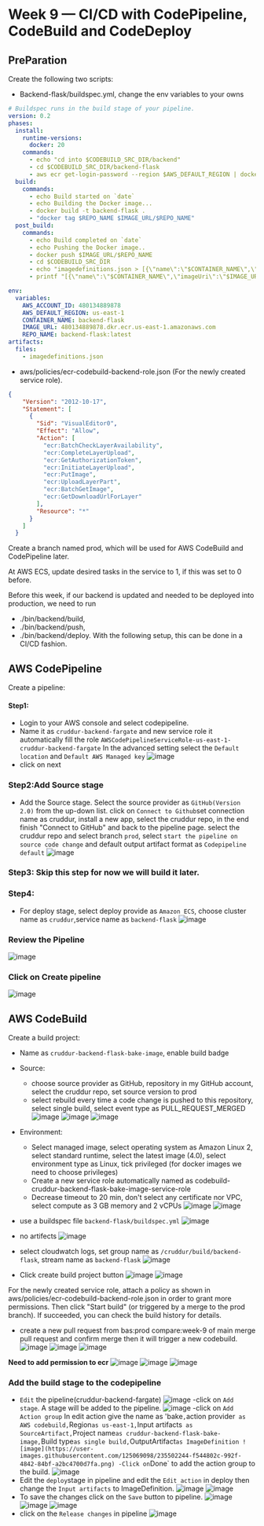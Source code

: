 # Week 9 — CI/CD with CodePipeline, CodeBuild and CodeDeploy

## PreParation
Create the following two scripts:
- Backend-flask/buildspec.yml, change the env variables to your owns
```yaml
# Buildspec runs in the build stage of your pipeline.
version: 0.2
phases:
  install:
    runtime-versions:
      docker: 20
    commands:
      - echo "cd into $CODEBUILD_SRC_DIR/backend"
      - cd $CODEBUILD_SRC_DIR/backend-flask
      - aws ecr get-login-password --region $AWS_DEFAULT_REGION | docker login --username AWS --password-stdin $IMAGE_URL
  build:
    commands:
      - echo Build started on `date`
      - echo Building the Docker image...          
      - docker build -t backend-flask .
      - "docker tag $REPO_NAME $IMAGE_URL/$REPO_NAME"
  post_build:
    commands:
      - echo Build completed on `date`
      - echo Pushing the Docker image..
      - docker push $IMAGE_URL/$REPO_NAME
      - cd $CODEBUILD_SRC_DIR
      - echo "imagedefinitions.json > [{\"name\":\"$CONTAINER_NAME\",\"imageUri\":\"$IMAGE_URL/$REPO_NAME\"}]" > imagedefinitions.json
      - printf "[{\"name\":\"$CONTAINER_NAME\",\"imageUri\":\"$IMAGE_URL/$REPO_NAME\"}]" > imagedefinitions.json

env:
  variables:
    AWS_ACCOUNT_ID: 480134889878
    AWS_DEFAULT_REGION: us-east-1
    CONTAINER_NAME: backend-flask
    IMAGE_URL: 480134889878.dkr.ecr.us-east-1.amazonaws.com
    REPO_NAME: backend-flask:latest
artifacts:
  files:
    - imagedefinitions.json
```    
- aws/policies/ecr-codebuild-backend-role.json (For the newly created service role).
```json
{
    "Version": "2012-10-17",
    "Statement": [
      {
        "Sid": "VisualEditor0",
        "Effect": "Allow",
        "Action": [
          "ecr:BatchCheckLayerAvailability",
          "ecr:CompleteLayerUpload",
          "ecr:GetAuthorizationToken",
          "ecr:InitiateLayerUpload",
          "ecr:PutImage",
          "ecr:UploadLayerPart",
          "ecr:BatchGetImage",
          "ecr:GetDownloadUrlForLayer"
        ],
        "Resource": "*"
      }
    ]
  }
 ``` 

Create a branch named prod, which will be used for AWS CodeBuild and CodePipeline later.

At AWS ECS, update desired tasks in the service to 1, if this was set to 0 before.

Before this week, if our backend is updated and needed to be deployed into production, we need to run 
- ./bin/backend/build, 
- ./bin/backend/push, 
- ./bin/backend/deploy. With the following setup, this can be done in a CI/CD fashion.

## AWS CodePipeline

Create a pipeline:
 #### Step1:
 - Login to your AWS console and select codepipeline.
 - Name it as `cruddur-backend-fargate` and new service role it automatically fill the role `AWSCodePipelineServiceRole-us-east-1-cruddur-backend-fargate`
 In the advanced setting select the `Default location` and `Default AWS Managed key`
 ![image](https://user-images.githubusercontent.com/125069098/235212747-7e2c12b6-6d03-4557-a2a8-28fe99266452.png)
 - click on next
 ### Step2:Add Source stage
 - Add the Source stage. Select the source provider as `GitHub(Version 2.0)` from the up-down list. click on `Connect to Github`set connection name as cruddur, 
   install a new app, select the cruddur repo, in the end finish "Connect to GitHub" and back to the pipeline page.
   select the cruddur repo and select branch `prod`, select `start the pipeline on source code change` and default output artifact format as `Codepipeline default` 
 ![image](https://user-images.githubusercontent.com/125069098/235213716-b5fdb71d-f27a-4485-977a-8691721b0f22.png)
 ### Step3: Skip this step for now we will build it later.
 ### Step4: 
 - For deploy stage, select deploy provide as `Amazon ECS`, choose cluster name as `cruddur`,service name as `backend-flask`
 ![image](https://user-images.githubusercontent.com/125069098/235217198-837ef26f-6bc2-40e0-9bef-a7c27e56f6f8.png)
### Review the Pipeline 
![image](https://user-images.githubusercontent.com/125069098/235217409-97b113eb-19d6-4ec9-9026-c6241642f5e4.png)
### Click on Create pipeline
![image](https://user-images.githubusercontent.com/125069098/235217633-36590f01-9a1e-45b0-a872-0721111e9d3e.png)

 ## AWS CodeBuild
 Create a build project:
 - Name as `cruddur-backend-flask-bake-image`, enable build badge
 - Source:
    - choose source provider as GitHub, repository in my GitHub account, select the cruddur repo, set source version to prod
    - select rebuild every time a code change is pushed to this repository, select single build, select event type as PULL_REQUEST_MERGED
 ![image](https://user-images.githubusercontent.com/125069098/235470897-982ba1a2-ad8c-4b5e-9861-6dd3b2ff7fc5.png)
 ![image](https://user-images.githubusercontent.com/125069098/235472149-e04aa2d1-4b0f-4099-9369-5a1f46a56b0c.png)
 ![image](https://user-images.githubusercontent.com/125069098/235473140-63075dac-8c97-44c3-a05b-8a83b3dd6e13.png)

- Environment:
    - Select managed image, select operating system as Amazon Linux 2, select standard runtime, select the latest image (4.0), select environment type as Linux, 
    tick privileged (for docker images we need to choose privileges)
    - Create a new service role automatically named as codebuild-cruddur-backend-flask-bake-image-service-role
    - Decrease timeout to 20 min, don't select any certificate nor VPC, select compute as 3 GB memory and 2 vCPUs
![image](https://user-images.githubusercontent.com/125069098/235473959-33485af3-06da-4152-b6a6-976af2e85d3a.png)
![image](https://user-images.githubusercontent.com/125069098/235474574-e960018b-6ff8-4262-9d3b-6456f71b959e.png)

- use a buildspec file `backend-flask/buildspec.yml`
![image](https://user-images.githubusercontent.com/125069098/235477745-eaa80f1c-82f6-4656-a474-8f5f9d9b1474.png)

- no artifects
![image](https://user-images.githubusercontent.com/125069098/235477911-eba7c0ed-e347-4740-a102-1201d1ae5a6a.png)

- select cloudwatch logs, set group name as `/cruddur/build/backend-flask`, stream name as `backend-flask`
![image](https://user-images.githubusercontent.com/125069098/235478761-1790bf8a-eba9-4cc0-9dcd-093467e4e469.png)
- Click create build project button
![image](https://user-images.githubusercontent.com/125069098/235479133-8758f01b-2df9-4d05-8746-0459f0833dba.png)
![image](https://user-images.githubusercontent.com/125069098/235479197-d7b027ef-1582-46b7-b3b8-96f9d07b3052.png)

For the newly created service role, attach a policy as shown in aws/policies/ecr-codebuild-backend-role.json in order to grant more permissions. 
Then click "Start build" (or triggered by a merge to the prod branch). If succeeded, you can check the build history for details.
- create a new pull request from bas:prod compare:week-9 of main merge pull request and confirm merge then it will trigger a new codebuild.
![image](https://user-images.githubusercontent.com/125069098/235495639-b750e684-db1f-42ef-a9af-258ef5eb290f.png)
![image](https://user-images.githubusercontent.com/125069098/235495964-48a6edae-1732-4b8a-8d6c-cd4f6c08de80.png)
![image](https://user-images.githubusercontent.com/125069098/235496679-c20f763a-23c8-45f3-8d28-6fb47e9096f7.png)

**Need to add permission to ecr**
![image](https://user-images.githubusercontent.com/125069098/235494470-7688144f-8070-4abb-9900-4fd3d6d0779b.png)
![image](https://user-images.githubusercontent.com/125069098/235494537-0506d9dd-26fe-4300-8b3d-43f78953ad4b.png)
![image](https://user-images.githubusercontent.com/125069098/235495382-a39592b6-93a0-4bf3-b540-4fe29def114b.png)

### Add the build stage to the codepipeline
- `Edit` the pipeline(cruddur-backend-fargate)
![image](https://user-images.githubusercontent.com/125069098/235499454-50c67f53-31c5-4559-a28a-06efec5f1030.png)
-click on `Add stage`. A stage will be added to the pipeline.
![image](https://user-images.githubusercontent.com/125069098/235499747-9511b3d5-a852-410f-8ad0-50f3a35211e3.png)
-click on `Add Action group`
In edit action give the name as 'bake`,`action provider` as AWS codebuild,`Region` as us-east-1, `Input artifacts` as SourceArtifact,`Project name` as cruddur-backend-flask-bake-image, `Build type` as single build, `OutputArtifact` as ImageDefinition
![image](https://user-images.githubusercontent.com/125069098/235502244-f544802c-992f-4842-84bf-a2bc4700d7fa.png)
-Click on `Done` to add the action group to the build.
![image](https://user-images.githubusercontent.com/125069098/235502480-c1a144fa-756e-4b76-95bf-828a33efaa1a.png)
- Edit the `deploy`stage in pipeline and edit the `Edit action` in deploy then change the `Input artifacts` to ImageDefinition.
![image](https://user-images.githubusercontent.com/125069098/235502883-ac3adc70-0e2c-42b5-bd08-0de4383c0b31.png)
![image](https://user-images.githubusercontent.com/125069098/235503274-fe0b7a8b-659b-424d-a1f0-4815f73102e4.png)
- To save the changes click on the `Save` button to pipeline.
![image](https://user-images.githubusercontent.com/125069098/235503502-b8838595-d27b-4d38-8b97-fa1949880c50.png)
![image](https://user-images.githubusercontent.com/125069098/235503562-bd4bd4d5-f18c-40b1-8b87-9845faf0d952.png)
![image](https://user-images.githubusercontent.com/125069098/235503630-3ead5715-dcce-47f1-a692-869a1cbeafa4.png)
- click on the `Release changes` in pipeline
![image](https://user-images.githubusercontent.com/125069098/235503835-ec725aad-8efb-4d71-ab4e-8bc291a8aabf.png)












